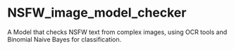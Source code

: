 # NSFW_image_model_checker
A Model that checks NSFW text from complex images, using OCR tools and Binomial Naive Bayes for classification.
